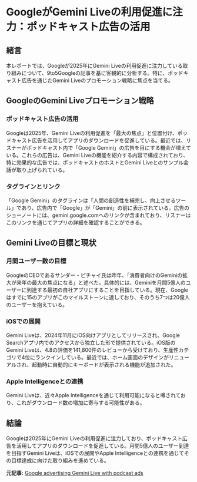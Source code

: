 # GoogleがGemini Liveの利用促進に注力：ポッドキャスト広告の活用

## 緒言

本レポートでは、Googleが2025年にGemini Liveの利用促進に注力している取り組みについて、9to5Googleの記事を基に客観的に分析する。特に、ポッドキャスト広告を通じたGemini Liveのプロモーション戦略に焦点を当てる。

## GoogleのGemini Liveプロモーション戦略

### ポッドキャスト広告の活用

Googleは2025年、Gemini Liveの利用促進を「最大の焦点」と位置付け、ポッドキャスト広告を活用してアプリのダウンロードを促進している。最近では、リスナーがポッドキャスト内で「Google Gemini」の広告を目にする機会が増えている。これらの広告は、Gemini Liveの機能を紹介する内容で構成されており、特に効果的な広告では、ポッドキャストのホストとGemini Liveとのサンプル会話が取り上げられている。

### タグラインとリンク

「Google Gemini」のタグラインは「人間の創造性を補完し、向上させるツール」であり、広告内で「Google」が「Gemini」の前に表示されている。広告のショーノートには、gemini.google.comへのリンクが含まれており、リスナーはこのリンクを通じてアプリの詳細を確認することができる。

## Gemini Liveの目標と現状

### 月間ユーザー数の目標

GoogleのCEOであるサンダー・ピチャイ氏は昨年、「消費者向けのGeminiの拡大が来年の最大の焦点になる」と述べた。具体的には、Geminiを月間5億人のユーザーに到達する最初の自社アプリにすることを目指している。現在、Googleはすでに15のアプリがこのマイルストーンに達しており、そのうち7つは20億人のユーザーを抱えている。

### iOSでの展開

Gemini Liveは、2024年11月にiOS向けアプリとしてリリースされ、Google Searchアプリ内でのアクセスから独立した形で提供されている。iOS版のGemini Liveは、4.8の評価を141,800件のレビューから受けており、生産性カテゴリで4位にランクインしている。最近では、ホーム画面のデザインがリニューアルされ、起動時に自動的にキーボードが表示される機能が追加された。

### Apple Intelligenceとの連携

Gemini Liveは、近々Apple Intelligenceを通じて利用可能になると噂されており、これがダウンロード数の増加に寄与する可能性がある。

## 結論

Googleは2025年にGemini Liveの利用促進に注力しており、ポッドキャスト広告を活用してアプリのダウンロードを促進している。月間5億人のユーザー到達を目指すGemini Liveは、iOSでの展開やApple Intelligenceとの連携を通じてその目標達成に向けた取り組みを進めている。

**元記事:** [Google advertising Gemini Live with podcast ads](https://9to5google.com/2025/03/01/gemini-live-podcast-ads/)